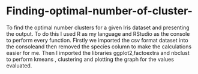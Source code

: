 # Finding-optimal-number-of-cluster-
To find the optimal number clusters for a given Iris dataset and presenting the output.
To do this I used R as my language and RStudio as the console to perform every function.
Firstly we imported the csv format dataset into the consoleand then removed the species column to make the calculations easier for me.
Then I imported the libraries ggplot2,factoextra and nbclust to perform kmeans , clustering and plotting the graph for the values evaluated.
